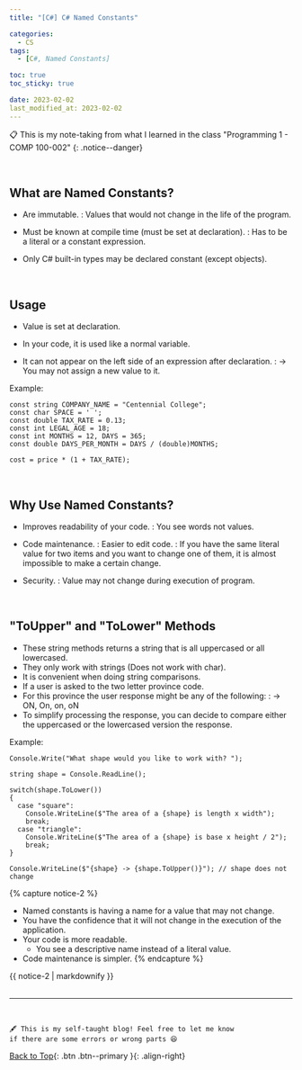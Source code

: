 ```yaml
---
title: "[C#] C# Named Constants"

categories:
  - CS
tags:
  - [C#, Named Constants]

toc: true
toc_sticky: true

date: 2023-02-02
last_modified_at: 2023-02-02
---
```


<!-- {% capture notice-2 %}

📋 This is my note-taking from what I learned in the c# tutorials!

- Reference tutorials link: <https://www.w3schools.com/cs/index.php>
  {% endcapture %}

<div class="notice--danger">{{ notice-2 | markdownify }}</div> -->

📋 This is my note-taking from what I learned in the class "Programming 1 - COMP 100-002"
{: .notice--danger}

<br>

## What are Named Constants?

- Are immutable.
  : Values that would not change in the life of the program.

- Must be known at compile time (must be set at declaration).
  : Has to be a literal or a constant expression.

- Only C# built-in types may be declared constant (except objects).

<br>

## Usage

- Value is set at declaration.

- In your code, it is used like a normal variable.

- It can not appear on the left side of an expression after declaration.
  : &rarr; You may not assign a new value to it.

Example:

```
const string COMPANY_NAME = "Centennial College";
const char SPACE = ' ';
const double TAX_RATE = 0.13;
const int LEGAL_AGE = 18;
const int MONTHS = 12, DAYS = 365;
const double DAYS_PER_MONTH = DAYS / (double)MONTHS;

cost = price * (1 + TAX_RATE);
```

<br>

## Why Use Named Constants?

- Improves readability of your code.
  : You see words not values.

- Code maintenance.
  : Easier to edit code.
  : If you have the same literal value for two items and you want to change one of them, it is almost impossible to make a certain change.

- Security.
  : Value may not change during execution of program.

<br>

## "ToUpper" and "ToLower" Methods

- These string methods returns a string that is all uppercased or all lowercased.
- They only work with strings (Does not work with char).
- It is convenient when doing string comparisons.
- If a user is asked to the two letter province code.
- For this province the user response might be any of the following:
  : &rarr; ON, On, on, oN
- To simplify processing the response, you can decide to compare either the uppercased or the lowercased version the response.

Example:

```
Console.Write("What shape would you like to work with? ");

string shape = Console.ReadLine();

switch(shape.ToLower())
{
  case "square":
    Console.WriteLine($"The area of a {shape} is length x width");
    break;
  case "triangle":
    Console.WriteLine($"The area of a {shape} is base x height / 2");
    break;
}

Console.WriteLine($"{shape} -> {shape.ToUpper()}"); // shape does not change
```

{% capture notice-2 %}

- Named constants is having a name for a value that may not change.
- You have the confidence that it will not change in the execution of the application.
- Your code is more readable.
  - You see a descriptive name instead of a literal value.
- Code maintenance is simpler.
  {% endcapture %}

<div class="notice--info">{{ notice-2 | markdownify }}</div>

<br>

---

<br>

    🖋️ This is my self-taught blog! Feel free to let me know
    if there are some errors or wrong parts 😆

[Back to Top](#){: .btn .btn--primary }{: .align-right}
